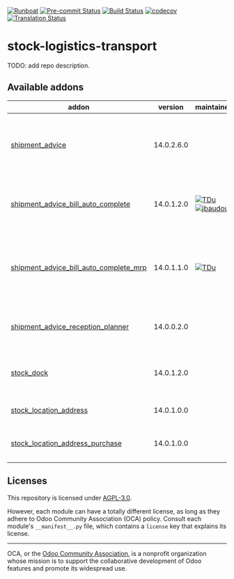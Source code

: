 
[![Runboat](https://img.shields.io/badge/runboat-Try%20me-875A7B.png)](https://runboat.odoo-community.org/builds?repo=OCA/stock-logistics-transport&target_branch=14.0)
[![Pre-commit Status](https://github.com/OCA/stock-logistics-transport/actions/workflows/pre-commit.yml/badge.svg?branch=14.0)](https://github.com/OCA/stock-logistics-transport/actions/workflows/pre-commit.yml?query=branch%3A14.0)
[![Build Status](https://github.com/OCA/stock-logistics-transport/actions/workflows/test.yml/badge.svg?branch=14.0)](https://github.com/OCA/stock-logistics-transport/actions/workflows/test.yml?query=branch%3A14.0)
[![codecov](https://codecov.io/gh/OCA/stock-logistics-transport/branch/14.0/graph/badge.svg)](https://codecov.io/gh/OCA/stock-logistics-transport)
[![Translation Status](https://translation.odoo-community.org/widgets/stock-logistics-transport-14-0/-/svg-badge.svg)](https://translation.odoo-community.org/engage/stock-logistics-transport-14-0/?utm_source=widget)

<!-- /!\ do not modify above this line -->

# stock-logistics-transport

TODO: add repo description.

<!-- /!\ do not modify below this line -->

<!-- prettier-ignore-start -->

[//]: # (addons)

Available addons
----------------
addon | version | maintainers | summary
--- | --- | --- | ---
[shipment_advice](shipment_advice/) | 14.0.2.6.0 |  | Manage your (un)loading process through shipment advices.
[shipment_advice_bill_auto_complete](shipment_advice_bill_auto_complete/) | 14.0.1.2.0 | [![TDu](https://github.com/TDu.png?size=30px)](https://github.com/TDu) [![jbaudoux](https://github.com/jbaudoux.png?size=30px)](https://github.com/jbaudoux) | Generate vendor bill lines for incoming shipment advice
[shipment_advice_bill_auto_complete_mrp](shipment_advice_bill_auto_complete_mrp/) | 14.0.1.1.0 | [![TDu](https://github.com/TDu.png?size=30px)](https://github.com/TDu) | Glue module between Shipment Advice Bill Auto Complete and MRP
[shipment_advice_reception_planner](shipment_advice_reception_planner/) | 14.0.0.2.0 |  | Plan your reception into shipment advices.
[stock_dock](stock_dock/) | 14.0.1.2.0 |  | Manage the loading docks of your warehouse.
[stock_location_address](stock_location_address/) | 14.0.1.0.0 |  | Adds an address on locations
[stock_location_address_purchase](stock_location_address_purchase/) | 14.0.1.0.0 |  | Uses the location address on purchases

[//]: # (end addons)

<!-- prettier-ignore-end -->

## Licenses

This repository is licensed under [AGPL-3.0](LICENSE).

However, each module can have a totally different license, as long as they adhere to Odoo Community Association (OCA)
policy. Consult each module's `__manifest__.py` file, which contains a `license` key
that explains its license.

----
OCA, or the [Odoo Community Association](http://odoo-community.org/), is a nonprofit
organization whose mission is to support the collaborative development of Odoo features
and promote its widespread use.
